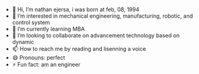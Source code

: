- 👋 Hi, I’m nathan ejersa, i was born at feb, 08, 1994
- 👀 I’m interested in mechanical engineering, manufacturing, robotic, and control system
- 🌱 I’m currently learning MBA
- 💞️ I’m looking to collaborate on advancement technology based on dynamic
- 📫 How to reach me by reading and lisenning a voice
- 😄 Pronouns: perfect
- ⚡ Fun fact: am an engineer

<!---
nathanejersa/nathanejersa is a ✨ special ✨ repository because its `README.md` (this file) appears on your GitHub profile.
You can click the Preview link to take a look at your changes.
--->
